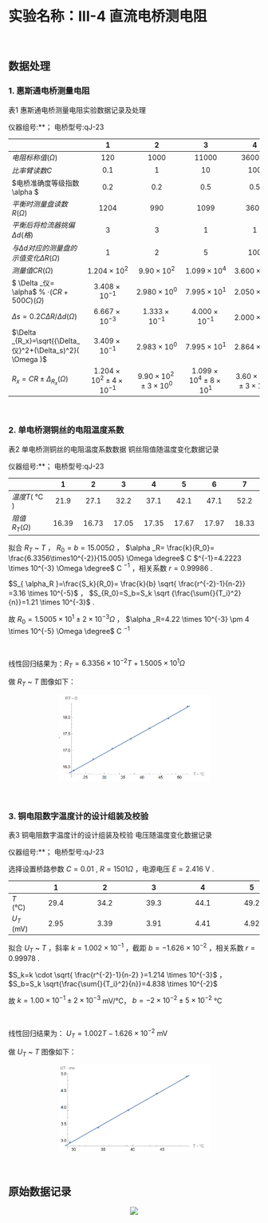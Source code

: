 # 实验名称：III-4 直流电桥测电阻

&emsp;

## 数据处理

### **1. 惠斯通电桥测量电阻**

表1 惠斯通电桥测量电阻实验数据记录及处理

仪器组号:**； 电桥型号:qJ-23

|     | &nbsp;&nbsp;&nbsp;&nbsp;&nbsp;&nbsp;&nbsp;&nbsp;&nbsp;&nbsp;1&nbsp;&nbsp;&nbsp;&nbsp;&nbsp;&nbsp;&nbsp;&nbsp;&nbsp;&nbsp; | &nbsp;&nbsp;&nbsp;&nbsp;&nbsp;&nbsp;&nbsp;&nbsp;&nbsp;&nbsp;2&nbsp;&nbsp;&nbsp;&nbsp;&nbsp;&nbsp;&nbsp;&nbsp;&nbsp;&nbsp; | &nbsp;&nbsp;&nbsp;&nbsp;&nbsp;&nbsp;&nbsp;&nbsp;&nbsp;&nbsp;3&nbsp;&nbsp;&nbsp;&nbsp;&nbsp;&nbsp;&nbsp;&nbsp;&nbsp;&nbsp; | &nbsp;&nbsp;&nbsp;&nbsp;&nbsp;&nbsp;&nbsp;&nbsp;&nbsp;&nbsp;4&nbsp;&nbsp;&nbsp;&nbsp;&nbsp;&nbsp;&nbsp;&nbsp;&nbsp;&nbsp; |
| :--- | :---: | :---: | :---: | :---: |
| $电阻标称值( \Omega )$ | $120$ | $1000$ | $11000$ | $360000$ |
| $比率臂读数C$ | $0.1$ | $1$ | $10$ | $100$ |
| $电桥准确度等级指数 \alpha $ | $0.2$ | $0.2$ | $0.5$ | $0.5$ |
| $平衡时测量盘读数R( \Omega )$ | $1204$ | $990$ | $1099$ | $3600$ |
| $平衡后将检流器挑偏 \Delta d(格)$ | $3$ | $3$ | $1$ | $1$ |
| $与 \Delta d 对应的测量盘的示值变化 \Delta R( \Omega )$ | $1$ | $2$ | $5$ | $100$ |
| $测量值CR( \Omega )$ | $1.204 \times 10^2$ | $9.90 \times 10^2$ | $1.099 \times 10^4$ | $3.600 \times 10^5$ |
| $ \Delta _仪= \alpha$ \% $\cdot(CR+500C)( \Omega )$ | $3.408 \times 10^{-1}$ | $2.980 \times 10^{0}$ | $7.995 \times 10^1$ | $2.050 \times 10^{3}$ |
| $\Delta s=0.2C \Delta R/ \Delta d( \Omega )$ | $6.667 \times 10^{-3}$ | $1.333 \times 10^{-1}$ | $4.000 \times 10^{-1}$ | $2.000 \times 10^3$ |
| $\Delta _{R_x}=\sqrt{{\Delta_仪}^2+(\Delta_s)^2}( \Omega )$ | $3.409 \times 10^{-1}$ | $2.983 \times 10^0$ | $7.995 \times 10^1$ | $2.864 \times 10^3$ |
| $R_x=CR \pm \Delta_{R_x}( \Omega )$ | $1.204 \times 10^2 \pm 4 \times 10^{-1}$ | $9.90 \times 10^2\pm3 \times 10^{0}$ | $1.099 \times 10^4 \pm 8 \times 10^1$ | $3.60 \times 10^5 \pm 3 \times 10^3$ |

&emsp;

### **2. 单电桥测铜丝的电阻温度系数**

表2 单电桥测铜丝的电阻温度系数数据 铜丝阻值随温度变化数据记录

仪器组号:**； 电桥型号:qJ-23

|     | &nbsp;&nbsp;&nbsp;&nbsp;&nbsp;1&nbsp;&nbsp;&nbsp;&nbsp;&nbsp; | &nbsp;&nbsp;&nbsp;&nbsp;&nbsp;2&nbsp;&nbsp;&nbsp;&nbsp;&nbsp; | &nbsp;&nbsp;&nbsp;&nbsp;&nbsp;3&nbsp;&nbsp;&nbsp;&nbsp;&nbsp; | &nbsp;&nbsp;&nbsp;&nbsp;&nbsp;4&nbsp;&nbsp;&nbsp;&nbsp;&nbsp; | &nbsp;&nbsp;&nbsp;&nbsp;&nbsp;5&nbsp;&nbsp;&nbsp;&nbsp;&nbsp; | &nbsp;&nbsp;&nbsp;&nbsp;&nbsp;6&nbsp;&nbsp;&nbsp;&nbsp;&nbsp; | &nbsp;&nbsp;&nbsp;&nbsp;&nbsp;7&nbsp;&nbsp;&nbsp;&nbsp;&nbsp; |
| :--- | :---: | :---: | :---: | :---: | :---: | :---: | :---: |
| $温度T($ &deg;C $)$ | $21.9$ | $27.1$ | $32.2$ | $37.1$ | $42.1$ | $47.1$ | $52.2$ |
| $阻值R_T(\Omega)$ | $16.39$ | $16.73$ | $17.05$ | $17.35$ | $17.67$ | $17.97$ | $18.33$ |

拟合 $R_T$ ~ $T$ ， $R_0=b=15.005 \Omega$ ， $\alpha _R= \frac{k}{R_0}= \frac{6.3356\times10^{-2}}{15.005} \Omega \degree$ C $^{-1}=4.2223 \times 10^{-3} \Omega \degree$ C $^{-1}$ ，相关系数 $r=0.99986$ .

$S_{ \alpha_R }=\frac{S_k}{R_0}= \frac{k}{b} \sqrt{ \frac{r^{-2}-1}{n-2}} =3.16 \times 10^{-5}$ ， $S_{R_0}=S_b=S_k \sqrt {\frac{\sum{}{T_i}^2}{n}}=1.21 \times 10^{-3}$ .

故 $R_0=1.5005 \times 10^1 \pm 2 \times 10^{-3} \Omega$ ， $\alpha _R=4.22 \times 10^{-3} \pm 4 \times 10^{-5} \Omega \degree$ C $^{-1}$

&emsp;

线性回归结果为：$R_T=6.3356 \times 10^{-2}T+1.5005 \times 10^{1}\Omega$

做 $R_T$ ~ $T$ 图像如下：

<div align="center">
<img src=img/RT~T.png width=60% />
</div>

&emsp;

### **3. 铜电阻数字温度计的设计组装及校验**

表3 铜电阻数字温度计的设计组装及校验 电压随温度变化数据记录

仪器组号:**； 电桥型号:qJ-23

选择设置桥路参数 $C=0.01$ ,  $R=1501\Omega$  ，电源电压 $E=2.416$ V .

|     | &nbsp;&nbsp;&nbsp;&nbsp;&nbsp;&nbsp;&nbsp;&nbsp;&nbsp;&nbsp;1&nbsp;&nbsp;&nbsp;&nbsp;&nbsp;&nbsp;&nbsp;&nbsp;&nbsp;&nbsp; | &nbsp;&nbsp;&nbsp;&nbsp;&nbsp;&nbsp;&nbsp;&nbsp;&nbsp;&nbsp;2&nbsp;&nbsp;&nbsp;&nbsp;&nbsp;&nbsp;&nbsp;&nbsp;&nbsp;&nbsp; | &nbsp;&nbsp;&nbsp;&nbsp;&nbsp;&nbsp;&nbsp;&nbsp;&nbsp;&nbsp;3&nbsp;&nbsp;&nbsp;&nbsp;&nbsp;&nbsp;&nbsp;&nbsp;&nbsp;&nbsp; | &nbsp;&nbsp;&nbsp;&nbsp;&nbsp;&nbsp;&nbsp;&nbsp;&nbsp;&nbsp;4&nbsp;&nbsp;&nbsp;&nbsp;&nbsp;&nbsp;&nbsp;&nbsp;&nbsp;&nbsp; | &nbsp;&nbsp;&nbsp;&nbsp;&nbsp;&nbsp;&nbsp;&nbsp;&nbsp;&nbsp;5&nbsp;&nbsp;&nbsp;&nbsp;&nbsp;&nbsp;&nbsp;&nbsp;&nbsp;&nbsp; |
| :--- | :---: | :---: | :---: | :---: | :---: |
| $T$ (&deg;C) | $29.4$ | $34.2$ | $39.3$ | $44.1$ | $49.2$ |
| $U_T$ (mV) | $2.95$ | $3.39$ | $3.91$ | $4.41$ | $4.92$ |

拟合 $U_T$ ~ $T$ ，斜率 $k=1.002\times10^{-1}$ ，截距 $b=-1.626\times10^{-2}$ ，相关系数 $r=0.99978$ .

$S_k=k \cdot \sqrt{ \frac{r^{-2}-1}{n-2} }=1.214 \times 10^{-3}$ ， $S_b=S_k \sqrt{\frac{\sum{}{T_i}^2}{n}}=4.838 \times 10^{-2}$

故 $k=1.00 \times 10^{-1} \pm 2 \times 10^{-3}$ mV/&deg;C， $b=-2 \times 10^{-2} \pm 5 \times 10^{-2}$ &deg;C

&emsp;

线性回归结果为： $U_T=1.002T-1.626 \times 10^{-2}$ mV

做 $U_T$ ~ $T$ 图像如下：

<div align="center">
<img src=img/UT~T.png width=60% />
</div>

&emsp;

## 原始数据记录

<div align="center">
<img src=img/OriginalData.jpg />
</div>


